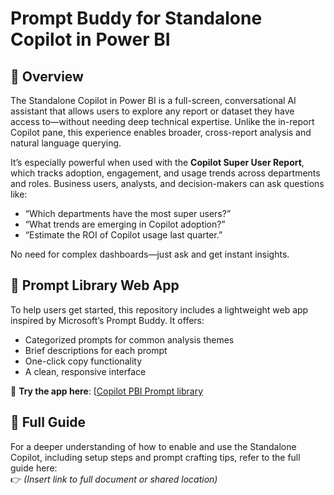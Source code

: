 # Prompt Buddy for Standalone Copilot in Power BI

## 📘 Overview

The Standalone Copilot in Power BI is a full-screen, conversational AI assistant that allows users to explore any report or dataset they have access to—without needing deep technical expertise. Unlike the in-report Copilot pane, this experience enables broader, cross-report analysis and natural language querying.

It’s especially powerful when used with the **Copilot Super User Report**, which tracks adoption, engagement, and usage trends across departments and roles. Business users, analysts, and decision-makers can ask questions like:

- “Which departments have the most super users?”
- “What trends are emerging in Copilot adoption?”
- “Estimate the ROI of Copilot usage last quarter.”

No need for complex dashboards—just ask and get instant insights.

## 🧠 Prompt Library Web App

To help users get started, this repository includes a lightweight web app inspired by Microsoft’s Prompt Buddy. It offers:

- Categorized prompts for common analysis themes
- Brief descriptions for each prompt
- One-click copy functionality
- A clean, responsive interface

🔗 **Try the app here**: [[Copilot PBI Prompt library](https://fepilot.github.io/Copilot-PBI-Prompt_buddy/)

## 📄 Full Guide

For a deeper understanding of how to enable and use the Standalone Copilot, including setup steps and prompt crafting tips, refer to the full guide here:  
👉 *(Insert link to full document or shared location)*

